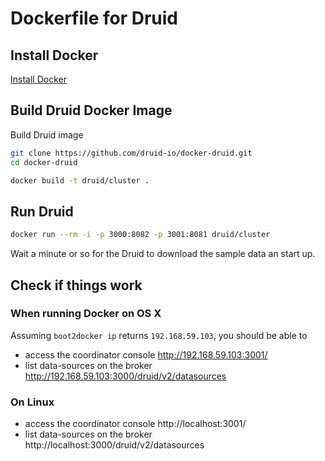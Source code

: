 # Dockerfile for Druid

## Install Docker

[Install Docker](docker-install.md)


## Build Druid Docker Image

Build Druid image

```sh
git clone https://github.com/druid-io/docker-druid.git
cd docker-druid
```

```sh
docker build -t druid/cluster .
```

## Run Druid

```sh
docker run --rm -i -p 3000:8082 -p 3001:8081 druid/cluster
```

Wait a minute or so for the Druid to download the sample data an start up.

## Check if things work

### When running Docker on OS X

Assuming `boot2docker ip` returns `192.168.59.103`, you should be able to
   - access the coordinator console http://192.168.59.103:3001/
   - list data-sources on the broker http://192.168.59.103:3000/druid/v2/datasources

### On Linux

   - access the coordinator console http://localhost:3001/
   - list data-sources on the broker http://localhost:3000/druid/v2/datasources
